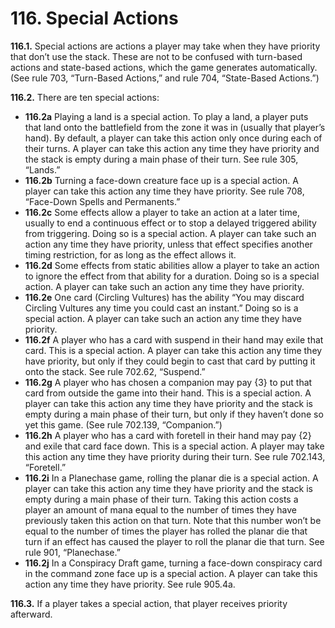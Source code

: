 # **116.** Special Actions

**116.1.** Special actions are actions a player may take when they have priority that don’t use the stack. These are not to be confused with turn-based actions and state-based actions, which the game generates automatically. (See rule 703, “Turn-Based Actions,” and rule 704, “State-Based Actions.”)

**116.2.** There are ten special actions:
+ **116.2a** Playing a land is a special action. To play a land, a player puts that land onto the battlefield from the zone it was in (usually that player’s hand). By default, a player can take this action only once during each of their turns. A player can take this action any time they have priority and the stack is empty during a main phase of their turn. See rule 305, “Lands.”
+ **116.2b** Turning a face-down creature face up is a special action. A player can take this action any time they have priority. See rule 708, “Face-Down Spells and Permanents.”
+ **116.2c** Some effects allow a player to take an action at a later time, usually to end a continuous effect or to stop a delayed triggered ability from triggering. Doing so is a special action. A player can take such an action any time they have priority, unless that effect specifies another timing restriction, for as long as the effect allows it.
+ **116.2d** Some effects from static abilities allow a player to take an action to ignore the effect from that ability for a duration. Doing so is a special action. A player can take such an action any time they have priority.
+ **116.2e** One card (Circling Vultures) has the ability “You may discard Circling Vultures any time you could cast an instant.” Doing so is a special action. A player can take such an action any time they have priority.
+ **116.2f** A player who has a card with suspend in their hand may exile that card. This is a special action. A player can take this action any time they have priority, but only if they could begin to cast that card by putting it onto the stack. See rule 702.62, “Suspend.”
+ **116.2g** A player who has chosen a companion may pay {3} to put that card from outside the game into their hand. This is a special action. A player can take this action any time they have priority and the stack is empty during a main phase of their turn, but only if they haven’t done so yet this game. (See rule 702.139, “Companion.”)
+ **116.2h** A player who has a card with foretell in their hand may pay {2} and exile that card face down. This is a special action. A player may take this action any time they have priority during their turn. See rule 702.143, “Foretell.”
+ **116.2i** In a Planechase game, rolling the planar die is a special action. A player can take this action any time they have priority and the stack is empty during a main phase of their turn. Taking this action costs a player an amount of mana equal to the number of times they have previously taken this action on that turn. Note that this number won’t be equal to the number of times the player has rolled the planar die that turn if an effect has caused the player to roll the planar die that turn. See rule 901, “Planechase.”
+ **116.2j** In a Conspiracy Draft game, turning a face-down conspiracy card in the command zone face up is a special action. A player can take this action any time they have priority. See rule 905.4a.

**116.3.** If a player takes a special action, that player receives priority afterward.
